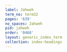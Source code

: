 ```yaml
---
label: Jahweh
term_no: term32
pages: '639'
no_spaces: Jahweh
pid: jahweh
order: '0468'
layout: generic_index_term
collection: index-headings
---
```

